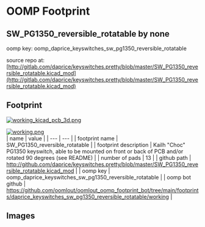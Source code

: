 # OOMP Footprint  
## SW_PG1350_reversible_rotatable  by none  
  
oomp key: oomp_daprice_keyswitches_sw_pg1350_reversible_rotatable  
  
source repo at: [http://gitlab.com/daprice/keyswitches.pretty/blob/master/SW_PG1350_reversible_rotatable.kicad_mod](http://gitlab.com/daprice/keyswitches.pretty/blob/master/SW_PG1350_reversible_rotatable.kicad_mod)  
## Footprint  
  
[![working_kicad_pcb_3d.png](working_kicad_pcb_3d_600.png)](working_kicad_pcb_3d.png)  
  
[![working.png](working_600.png)](working.png)  
| name | value | 
| --- | --- | 
| footprint name | SW_PG1350_reversible_rotatable | 
| footprint description | Kailh "Choc" PG1350 keyswitch, able to be mounted on front or back of PCB and/or rotated 90 degrees (see README) | 
| number of pads | 13 | 
| github path | http://github.com/daprice/keyswitches.pretty/blob/master/SW_PG1350_reversible_rotatable.kicad_mod | 
| oomp key | oomp_daprice_keyswitches_sw_pg1350_reversible_rotatable | 
| oomp bot github | https://github.com/oomlout/oomlout_oomp_footprint_bot/tree/main/footprints/daprice_keyswitches_sw_pg1350_reversible_rotatable/working | 
## Images  
